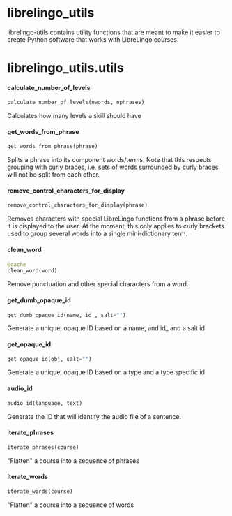 <a name="librelingo_utils"></a>
# librelingo\_utils

librelingo-utils contains utility functions that are meant to make it easier
to create Python software that works with LibreLingo courses.

<a name="librelingo_utils.utils"></a>
# librelingo\_utils.utils

<a name="librelingo_utils.utils.calculate_number_of_levels"></a>
#### calculate\_number\_of\_levels

```python
calculate_number_of_levels(nwords, nphrases)
```

Calculates how many levels a skill should have

<a name="librelingo_utils.utils.get_words_from_phrase"></a>
#### get\_words\_from\_phrase

```python
get_words_from_phrase(phrase)
```

Splits a phrase into its component words/terms. Note that this respects
grouping with curly braces, i.e. sets of words surrounded by curly braces will not
be split from each other.

<a name="librelingo_utils.utils.remove_control_characters_for_display"></a>
#### remove\_control\_characters\_for\_display

```python
remove_control_characters_for_display(phrase)
```

Removes characters with special LibreLingo functions from a phrase before it
is displayed to the user.
At the moment, this only applies to curly brackets used to group several
words into a single mini-dictionary term.

<a name="librelingo_utils.utils.clean_word"></a>
#### clean\_word

```python
@cache
clean_word(word)
```

Remove punctuation and other special characters from a word.

<a name="librelingo_utils.utils.get_dumb_opaque_id"></a>
#### get\_dumb\_opaque\_id

```python
get_dumb_opaque_id(name, id_, salt="")
```

Generate a unique, opaque ID based on a name, and id_ and a salt
id

<a name="librelingo_utils.utils.get_opaque_id"></a>
#### get\_opaque\_id

```python
get_opaque_id(obj, salt="")
```

Generate a unique, opaque ID based on a type and a type specific
id

<a name="librelingo_utils.utils.audio_id"></a>
#### audio\_id

```python
audio_id(language, text)
```

Generate the ID that will identify the audio file of a sentence.

<a name="librelingo_utils.utils.iterate_phrases"></a>
#### iterate\_phrases

```python
iterate_phrases(course)
```

"Flatten" a course into a sequence of phrases

<a name="librelingo_utils.utils.iterate_words"></a>
#### iterate\_words

```python
iterate_words(course)
```

"Flatten" a course into a sequence of words

